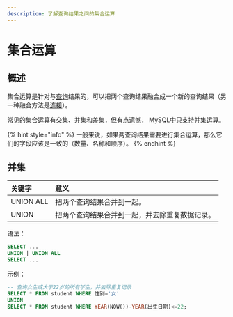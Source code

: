 ```yaml
---
description: 了解查询结果之间的集合运算
---
```


# 集合运算

## 概述 <a id="summary"></a>

集合运算是针对与[查询](basic_query.md)结果的，可以把两个查询结果融合成一个新的查询结果（另一种融合方法是[连接](join_query.md)）。

常见的集合运算有交集、并集和差集，但有点遗憾， MySQL中只支持并集运算。

{% hint style="info" %}
一般来说，如果两查询结果需要进行集合运算，那么它们的字段应该是一致的（数量、名称和顺序）。
{% endhint %}

## 并集 <a id="union"></a>

| 关键字 | 意义 |
| :--- | :--- |
| UNION ALL |  把两个查询结果合并到一起。 |
| UNION |  把两个查询结果合并到一起，并去除重复数据记录。 |

语法：

```sql
SELECT ...
UNION | UNION ALL
SELECT ...
```

示例：

```sql
-- 查询女生或大于22岁的所有学生，并去除重复记录
SELECT * FROM student WHERE 性别='女'
UNION
SELECT * FROM student WHERE YEAR(NOW())-YEAR(出生日期)<=22;
```

